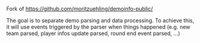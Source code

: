 Fork of https://github.com/moritzuehling/demoinfo-public/

The goal is to separate demo parsing and data processing. To achieve this, it will use events triggered by the parser when things happened (e.g. new team parsed, player infos update parsed, round end event parsed, ...)
